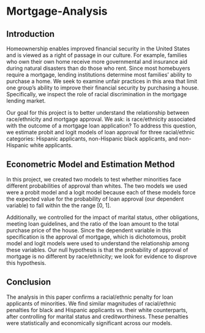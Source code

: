 # Mortgage-Analysis

## Introduction 
	
  Homeownership enables improved financial security in the United States and is viewed as a right of passage in our culture. For example, families who own their own home receive more governmental and insurance aid during natural disasters than do those who rent. Since most homebuyers require a mortgage, lending institutions determine most families’ ability to purchase a home. We seek to examine unfair practices in this area that limit one group’s ability to improve their financial security by purchasing a house. Specifically, we inspect the role of racial discrimination in the mortgage lending market.
  
  Our goal for this project is to better understand the relationship between race/ethnicity and mortgage approval. We ask: is race/ethnicity associated with the outcome of a mortgage loan application? To address this question, we estimate probit and logit models of loan approval for three racial/ethnic categories: Hispanic applicants, non-Hispanic black applicants, and non-Hispanic white applicants. 

## Econometric Model and Estimation Method 
	
  In this project, we created two models to test whether minorities face different probabilities of approval than whites. The two models we used were a probit model and a logit model because each of these models force the expected value for the probability of loan approval (our dependent variable) to fall within the the range [0, 1]. 
  
Additionally, we controlled for the impact of marital status, other obligations, meeting loan guidelines, and the ratio of the loan amount to the total purchase price of the house. Since the dependent variable in this specification is the approval of mortgage, which is dichotomous, probit model and logit models were used to understand the relationship among these variables. Our null hypothesis is that the probability of approval of mortgage is no different by race/ethnicity; we look for evidence to disprove this hypothesis.

## Conclusion
	
  The analysis in this paper confirms a racial/ethnic penalty for loan applicants of minorities. We find similar magnitudes of racial/ethnic penalties for black and Hispanic applicants vs. their white counterparts, after controlling for marital status and creditworthiness. These penalties were statistically and economically significant across our models.
